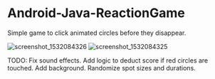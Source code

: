 # Android-Java-ReactionGame
Simple game to click animated circles before they disappear.  
  
![screenshot_1532084326](https://user-images.githubusercontent.com/39141621/42999434-993ce268-8bd2-11e8-808b-715ebea4f521.png)
![screenshot_1532084325](https://user-images.githubusercontent.com/39141621/42999435-994fe9ee-8bd2-11e8-9ab5-8f03ed1f0a05.png)


TODO: Fix sound effects. Add logic to deduct score if red circles are touched. Add background. Randomize spot sizes and durations.
